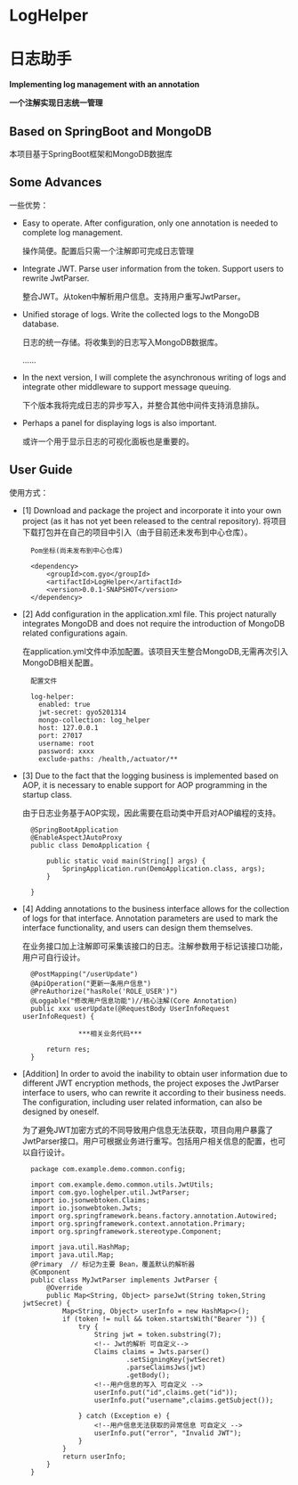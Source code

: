 # LogHelper
# 日志助手
**Implementing log management with an annotation**

**一个注解实现日志统一管理**


## Based on SpringBoot and MongoDB

本项目基于SpringBoot框架和MongoDB数据库

## Some Advances

一些优势：

* Easy to operate. After configuration, only one annotation is needed to complete log management.

    操作简便。配置后只需一个注解即可完成日志管理
* Integrate JWT. Parse user information from the token. Support users to rewrite JwtParser.

	整合JWT。从token中解析用户信息。支持用户重写JwtParser。
* Unified storage of logs. Write the collected logs to the MongoDB database.

	日志的统一存储。将收集到的日志写入MongoDB数据库。

	......

* In the next version, I will complete the asynchronous writing of logs and integrate other middleware to support message queuing.
	
	下个版本我将完成日志的异步写入，并整合其他中间件支持消息排队。

* Perhaps a panel for displaying logs is also important.
 
	或许一个用于显示日志的可视化面板也是重要的。

## User Guide
使用方式：

- [1] Download and package the project and incorporate it into your own project (as it has not yet been released to the central repository).
	将项目下载打包并在自己的项目中引入（由于目前还未发布到中心仓库）。

		Pom坐标(尚未发布到中心仓库)

		<dependency>
			<groupId>com.gyo</groupId>
			<artifactId>LogHelper</artifactId>
			<version>0.0.1-SNAPSHOT</version>
		</dependency>
	

- [2] Add configuration in the application.xml file. This project naturally integrates MongoDB and does not require the introduction of MongoDB related configurations again.
	
	在application.yml文件中添加配置。该项目天生整合MongoDB,无需再次引入MongoDB相关配置。

		配置文件
		
		log-helper:
		  enabled: true
		  jwt-secret: gyo5201314
		  mongo-collection: log_helper
		  host: 127.0.0.1
		  port: 27017
		  username: root
		  password: xxxx
		  exclude-paths: /health,/actuator/**


- [3] Due to the fact that the logging business is implemented based on AOP, it is necessary to enable support for AOP programming in the startup class.

	由于日志业务基于AOP实现，因此需要在启动类中开启对AOP编程的支持。

		@SpringBootApplication
		@EnableAspectJAutoProxy
		public class DemoApplication {
		
			public static void main(String[] args) {
				SpringApplication.run(DemoApplication.class, args);
			}
		
		}

- [4] Adding annotations to the business interface allows for the collection of logs for that interface. Annotation parameters are used to mark the interface functionality, and users can design them themselves.

	在业务接口加上注解即可采集该接口的日志。注解参数用于标记该接口功能，用户可自行设计。

	    @PostMapping("/userUpdate")
	    @ApiOperation("更新一条用户信息")
	    @PreAuthorize("hasRole('ROLE_USER')")
	    @Loggable("修改用户信息功能")//核心注解(Core Annotation)
	    public xxx userUpdate(@RequestBody UserInfoRequest  userInfoRequest) {

	        		***相关业务代码***

	        return res;
	    }


- [Addition] In order to avoid the inability to obtain user information due to different JWT encryption methods, the project exposes the JwtParser interface to users, who can rewrite it according to their business needs. The configuration, including user related information, can also be designed by oneself.

	为了避免JWT加密方式的不同导致用户信息无法获取，项目向用户暴露了JwtParser接口。用户可根据业务进行重写。包括用户相关信息的配置，也可以自行设计。

		package com.example.demo.common.config;
		
		import com.example.demo.common.utils.JwtUtils;
		import com.gyo.loghelper.util.JwtParser;
		import io.jsonwebtoken.Claims;
		import io.jsonwebtoken.Jwts;
		import org.springframework.beans.factory.annotation.Autowired;
		import org.springframework.context.annotation.Primary;
		import org.springframework.stereotype.Component;
		
		import java.util.HashMap;
		import java.util.Map;
		@Primary  // 标记为主要 Bean，覆盖默认的解析器
		@Component
		public class MyJwtParser implements JwtParser {
		    @Override
		    public Map<String, Object> parseJwt(String token,String jwtSecret) {
		        Map<String, Object> userInfo = new HashMap<>();
		        if (token != null && token.startsWith("Bearer ")) {
		            try {
		                String jwt = token.substring(7);
						<!-- Jwt的解析 可自定义-->
		                Claims claims = Jwts.parser()
		                        .setSigningKey(jwtSecret)
		                        .parseClaimsJws(jwt)
		                        .getBody();
						<!--用户信息的写入 可自定义 -->
		                userInfo.put("id",claims.get("id"));
		                userInfo.put("username",claims.getSubject());
		
		            } catch (Exception e) {
						<!--用户信息无法获取的异常信息 可自定义 -->
		                userInfo.put("error", "Invalid JWT");
		            }
		        }
		        return userInfo;
		    }
		}
